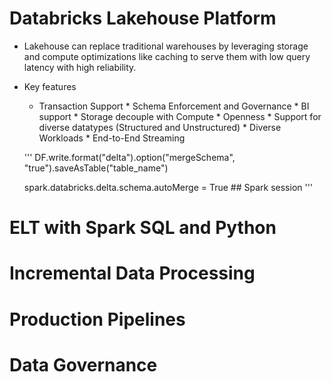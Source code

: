 # Databricks Lakehouse Platform
- Lakehouse can replace traditional warehouses by leveraging storage and compute optimizations like caching to serve them with low query latency with high reliability.
- Key features
  - Transaction Support * Schema Enforcement and Governance * BI support * Storage decouple with Compute * Openness * Support for diverse datatypes (Structured and Unstructured) * Diverse Workloads * End-to-End Streaming

  '''
    DF.write.format("delta").option("mergeSchema", "true").saveAsTable("table_name")
    
    spark.databricks.delta.schema.autoMerge = True  ## Spark session
  '''





# ELT with Spark SQL and Python




# Incremental Data Processing




# Production Pipelines




# Data Governance
